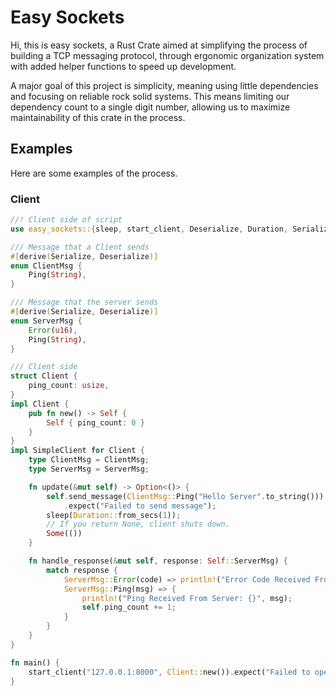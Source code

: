 # Easy Sockets
Hi, this is easy sockets, a Rust Crate aimed at simplifying the process of building a TCP messaging protocol, through ergonomic organization system with added helper functions to speed up development.

A major goal of this project is simplicity, meaning using little dependencies and focusing on reliable rock solid systems. This means limiting our dependency count to a single digit number, allowing us to maximize maintainability of this crate in the process.

## Examples
Here are some examples of the process.

### Client
```Rust
//! Client side of script
use easy_sockets::{sleep, start_client, Deserialize, Duration, Serialize, SimpleClient};

/// Message that a Client sends
#[derive(Serialize, Deserialize)]
enum ClientMsg {
    Ping(String),
}

/// Message that the server sends
#[derive(Serialize, Deserialize)]
enum ServerMsg {
    Error(u16),
    Ping(String),
}

/// Client side
struct Client {
    ping_count: usize,
}
impl Client {
    pub fn new() -> Self {
        Self { ping_count: 0 }
    }
}
impl SimpleClient for Client {
    type ClientMsg = ClientMsg;
    type ServerMsg = ServerMsg;

    fn update(&mut self) -> Option<()> {
        self.send_message(ClientMsg::Ping("Hello Server".to_string()))
            .expect("Failed to send message");
        sleep(Duration::from_secs(1));
        // If you return None, client shuts down.
        Some(())
    }

    fn handle_response(&mut self, response: Self::ServerMsg) {
        match response {
            ServerMsg::Error(code) => println!("Error Code Received From Server: {}", code),
            ServerMsg::Ping(msg) => {
                println!("Ping Received From Server: {}", msg);
                self.ping_count += 1;
            }
        }
    }
}

fn main() {
    start_client("127.0.0.1:8000", Client::new()).expect("Failed to open client");
}

```
